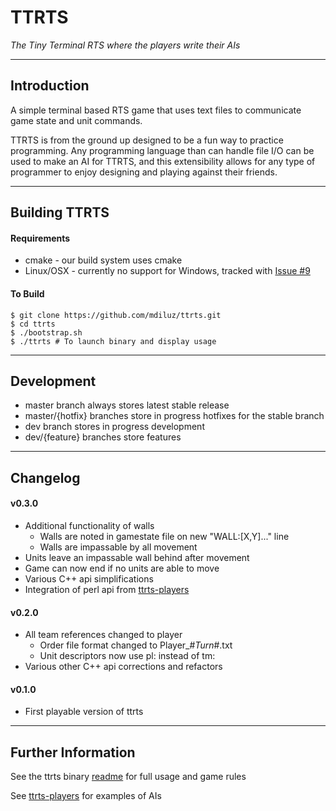 # TTRTS
*The Tiny Terminal RTS where the players write their AIs*

-----------------------------------------------------------
## Introduction
A simple terminal based RTS game that uses text files to communicate game state and unit commands. 

TTRTS is from the ground up designed to be a fun way to practice programming. Any programming language than can handle file I/O can be used to make an AI for TTRTS, and this extensibility allows for any type of programmer to enjoy designing and playing against their friends.

-----------------------------------------------------------
## Building TTRTS

#### Requirements
* cmake - our build system uses cmake
* Linux/OSX - currently no support for Windows, tracked with [Issue #9](https://github.com/mdiluz/ttrts/issues/9)

#### To Build
    $ git clone https://github.com/mdiluz/ttrts.git
    $ cd ttrts
    $ ./bootstrap.sh
    $ ./ttrts # To launch binary and display usage

-----------------------------------------------------------
## Development

* master branch always stores latest stable release
* master/{hotfix} branches store in progress hotfixes for the stable branch
* dev branch stores in progress development
* dev/{feature} branches store features

-----------------------------------------------------------
## Changelog

#### v0.3.0
* Additional functionality of walls
  * Walls are noted in gamestate file on new "WALL:[X,Y]..." line
  * Walls are impassable by all movement
* Units leave an impassable wall behind after movement
* Game can now end if no units are able to move
* Various C++ api simplifications
* Integration of perl api from [ttrts-players](https://github.com/mdiluz/ttrts-players)

#### v0.2.0 
* All team references changed to player
    * Order file format changed to Player_#_Turn_#.txt
    * Unit descriptors now use pl: instead of tm:
* Various other C++ api corrections and refactors

#### v0.1.0 
* First playable version of ttrts

-----------------------------------------------------------
## Further Information

See the ttrts binary [readme](source/ttrts/README.md) for full usage and game rules

See [ttrts-players](https://github.com/mdiluz/ttrts-players) for examples of AIs
